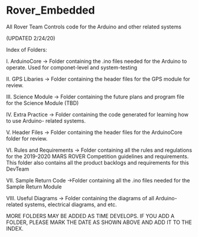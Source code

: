 # Rover_Embedded
All Rover Team Controls code for the Arduino and other related systems


(UPDATED 2/24/20)


Index of Folders:

I.  ArduinoCore 
  -> Folder containing the .ino files needed for the Arduino to operate. 
     Used for componet-level and system-testing

II. GPS Libaries
  -> Folder containing the header files for the GPS module for review.
  
III. Science Module
  -> Folder containing the future plans and program file for the Science Module (TBD)
  
IV. Extra Practice
  -> Folder containing the code generated for learning how to use Arduino-
     related systems.
     
V. Header Files
  -> Folder containing the header files for the ArduinoCore folder for review.
  
VI. Rules and Requirements
  -> Folder containing all the rules and regulations for the 2019-2020 
     MARS ROVER Competition guidelines and requirements. This folder also
     contains all the product backlogs and requirements for this DevTeam

VII. Sample Return Code
  ->Folder containing all the .ino files needed for the Sample Return Module
  
VIII. Useful Diagrams
  -> Folder containing the diagrams of all Arduino-related systems, 
     electrical diagrams, and etc. 
     
     
MORE FOLDERS MAY BE ADDED AS TIME DEVELOPS. IF YOU ADD A FOLDER, PLEASE MARK THE DATE AS SHOWN ABOVE
AND ADD IT TO THE INDEX. 



  
